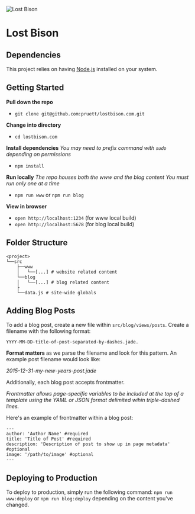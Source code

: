 ![Lost Bison](https://cloud.githubusercontent.com/assets/794809/9972650/ac3511d4-5e34-11e5-8bf1-89174f769c35.png)

# Lost Bison

## Dependencies

This project relies on having [Node.js](https://nodejs.org/en/) installed on your system.

## Getting Started

**Pull down the repo**
- `git clone git@github.com:pruett/lostbison.com.git`

**Change into directory**
- `cd lostbison.com`

**Install dependencies**
*You may need to prefix command with `sudo` depending on permissions*
- `npm install`

**Run locally**
*The repo houses both the www and the blog content*
*You must run only one at a time*
- `npm run www` or `npm run blog`

**View in browser**
- `open http://localhost:1234` (for www local build)
- `open http://localhost:5678` (for blog local build)

## Folder Structure

```
<project>
└──src
    ├──www
    │   └──[...] # website related content
    └──blog
    │   └──[...] # blog related content
    ├
    └──data.js # site-wide globals
```

## Adding Blog Posts

To add a blog post, create a new file within `src/blog/views/posts`. Create a filename with the following format:

`YYYY-MM-DD-title-of-post-separated-by-dashes.jade.`

**Format matters** as we parse the filename and look for this pattern. An example post filename would look like:

*2015-12-31-my-new-years-post.jade*

Additionally, each blog post accepts frontmatter.

*Frontmatter allows page-specific variables to be included at the top of a template using the YAML or JSON format delimited wihin triple-dashed lines.*

Here's an example of frontmatter within a blog post:

```
---
author: 'Author Name' #required
title: 'Title of Post' #required
description: 'Description of post to show up in page metadata' #optional
image: '/path/to/image' #optional
---
```

## Deploying to Production

To deploy to production, simply run the following command: `npm run www:deploy` or `npm run blog:deploy` depending on the content you've changed.
